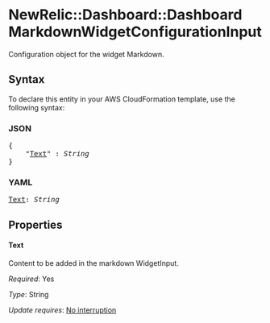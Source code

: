 # NewRelic::Dashboard::Dashboard MarkdownWidgetConfigurationInput

Configuration object for the widget Markdown.

## Syntax

To declare this entity in your AWS CloudFormation template, use the following syntax:

### JSON

<pre>
{
    "<a href="#text" title="Text">Text</a>" : <i>String</i>
}
</pre>

### YAML

<pre>
<a href="#text" title="Text">Text</a>: <i>String</i>
</pre>

## Properties

#### Text

Content to be added in the markdown WidgetInput.

_Required_: Yes

_Type_: String

_Update requires_: [No interruption](https://docs.aws.amazon.com/AWSCloudFormation/latest/UserGuide/using-cfn-updating-stacks-update-behaviors.html#update-no-interrupt)

